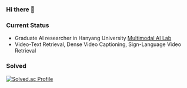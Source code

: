 ### Hi there 👋

### Current Status
- Graduate AI researcher in Hanyang University [Multimodal AI Lab](https://sites.google.com/view/hyu-mm)
- Video-Text Retrieval, Dense Video Captioning, Sign-Language Video Retrieval

  
### Solved
[![Solved.ac Profile](http://mazassumnida.wtf/api/v2/generate_badge?boj=mnju5026)](https://solved.ac/mnju5026/)

